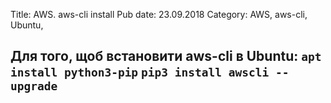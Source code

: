 Title: AWS. aws-cli install
Pub date: 23.09.2018
Category: AWS, aws-cli, Ubuntu, 

**Для того, щоб встановити aws-cli в Ubuntu:**
`apt install python3-pip`
`pip3 install awscli --upgrade`
-----
